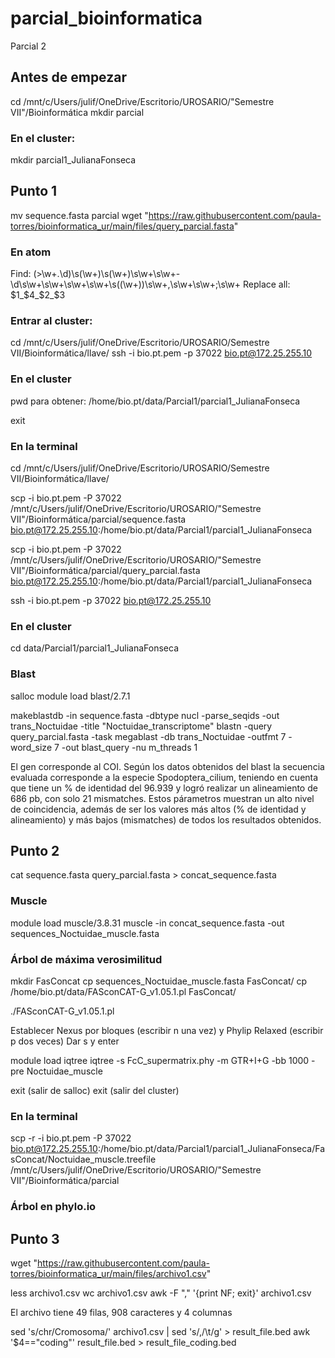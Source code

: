 # parcial_bioinformatica
Parcial 2

## Antes de empezar
 cd /mnt/c/Users/julif/OneDrive/Escritorio/UROSARIO/"Semestre VII"/Bioinformática
 mkdir parcial
 
### En el cluster:
 mkdir parcial1_JulianaFonseca
 
## Punto 1
mv sequence.fasta parcial
wget "https://raw.githubusercontent.com/paula-torres/bioinformatica_ur/main/files/query_parcial.fasta"

### En atom
Find: (>\w+.\d)\s(\w+)\s(\w+)\s\w+\s\w+-\d\s\w+\s\w+\s\w+\s\w+\s\((\w+)\)\s\w+\,\s\w+\s\w+\;\s\w+
Replace all: $1_$4_$2_$3

### Entrar al cluster:

cd /mnt/c/Users/julif/OneDrive/Escritorio/UROSARIO/Semestre VII/Bioinformática/llave/
ssh -i bio.pt.pem -p 37022 bio.pt@172.25.255.10

### En el cluster

pwd para obtener: /home/bio.pt/data/Parcial1/parcial1_JulianaFonseca

exit

### En la terminal

cd /mnt/c/Users/julif/OneDrive/Escritorio/UROSARIO/Semestre VII/Bioinformática/llave/

scp -i bio.pt.pem -P 37022 /mnt/c/Users/julif/OneDrive/Escritorio/UROSARIO/"Semestre VII"/Bioinformática/parcial/sequence.fasta bio.pt@172.25.255.10:/home/bio.pt/data/Parcial1/parcial1_JulianaFonseca

scp -i bio.pt.pem -P 37022 /mnt/c/Users/julif/OneDrive/Escritorio/UROSARIO/"Semestre VII"/Bioinformática/parcial/query_parcial.fasta bio.pt@172.25.255.10:/home/bio.pt/data/Parcial1/parcial1_JulianaFonseca

ssh -i bio.pt.pem -p 37022 bio.pt@172.25.255.10

### En el cluster

cd data/Parcial1/parcial1_JulianaFonseca

### Blast

salloc
module load blast/2.7.1

makeblastdb -in sequence.fasta -dbtype nucl -parse_seqids -out trans_Noctuidae -title "Noctuidae_transcriptome"
blastn -query query_parcial.fasta -task megablast -db trans_Noctuidae -outfmt 7 -word_size 7 -out blast_query -nu
m_threads 1

El gen corresponde al COI. Según los datos obtenidos del blast la secuencia evaluada corresponde a la especie Spodoptera_cilium, teniendo en cuenta que tiene un % de identidad del 96.939 y logró realizar un alineamiento de 686 pb, con solo 21 mismatches. Estos párametros muestran un alto nivel de coincidencia, además de ser los valores más altos (% de identidad y alineamiento) y más bajos (mismatches) de todos los resultados obtenidos.


## Punto 2

cat sequence.fasta query_parcial.fasta > concat_sequence.fasta

### Muscle

module load muscle/3.8.31
muscle -in concat_sequence.fasta -out sequences_Noctuidae_muscle.fasta

### Árbol de máxima verosimilitud

mkdir FasConcat
cp sequences_Noctuidae_muscle.fasta FasConcat/
cp /home/bio.pt/data/FASconCAT-G_v1.05.1.pl FasConcat/

./FASconCAT-G_v1.05.1.pl

Establecer Nexus por bloques (escribir n una vez) y Phylip Relaxed (escribir p dos veces)
Dar s y enter

module load iqtree
iqtree -s FcC_supermatrix.phy -m GTR+I+G -bb 1000 -pre Noctuidae_muscle

exit (salir de salloc)
exit (salir del cluster)

### En la terminal 
scp -r -i bio.pt.pem -P 37022  bio.pt@172.25.255.10:/home/bio.pt/data/Parcial1/parcial1_JulianaFonseca/FasConcat/Noctuidae_muscle.treefile /mnt/c/Users/julif/OneDrive/Escritorio/UROSARIO/"Semestre VII"/Bioinformática/parcial

### Árbol en phylo.io




## Punto 3

 wget "https://raw.githubusercontent.com/paula-torres/bioinformatica_ur/main/files/archivo1.csv"
 
less archivo1.csv
wc archivo1.csv
awk -F "\," '{print NF; exit}' archivo1.csv

El archivo tiene 49 filas, 908 caracteres y 4 columnas

sed 's/chr/Cromosoma/' archivo1.csv | sed 's/,/\t/g' > result_file.bed
awk '$4=="coding"' result_file.bed > result_file_coding.bed


































